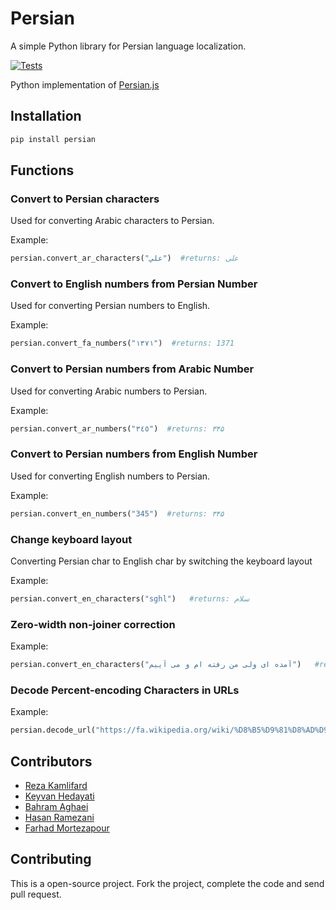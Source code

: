 # Persian

A simple Python library for Persian language localization.

[![Tests](https://github.com/rezakamalifard/Persian/workflows/tests/badge.svg)](https://github.com/rezakamalifard/Persian/actions)

Python implementation of [Persian.js](https://github.com/usablica/persian.js)

## Installation

```bash
pip install persian
```

## Functions

### Convert to Persian characters

Used for converting Arabic characters to Persian.

Example:

```python
persian.convert_ar_characters("علي")  #returns: علی
```

### Convert to English numbers from Persian Number

Used for converting Persian numbers to English.

Example:

```python
persian.convert_fa_numbers("۱۳۷۱")  #returns: 1371
```

### Convert to Persian numbers from Arabic Number

Used for converting Arabic numbers to Persian.

Example:

```python
persian.convert_ar_numbers("٣٤٥")  #returns: ۳۴۵
```

### Convert to Persian numbers from English Number

Used for converting English numbers to Persian.

Example:

```python
persian.convert_en_numbers("345")  #returns: ۳۴۵
```

### Change keyboard layout

Converting Persian char to English char by switching the keyboard layout

Example:

```python
persian.convert_en_characters("sghl")   #returns: سلام
```

### Zero-width non-joiner correction

Example:

```python
persian.convert_en_characters("آمده ای ولی من رفته ام و می آییم")   #returns: آمده‌ای ولی من رفته‌ام و می‌آییم
```

### Decode Percent-encoding Characters in URLs

Example:

```python
persian.decode_url("https://fa.wikipedia.org/wiki/%D8%B5%D9%81%D8%AD%D9%87%D9%94_%D8%A7%D8%B5%D9%84%DB%8C")   #returns: https://fa.wikipedia.org/wiki/صفحهٔ_اصلی
```

## Contributors

- [Reza Kamlifard](https://github.com/rezakamalifard/)
- [Keyvan Hedayati](https://github.com/k1-hedayati)
- [Bahram Aghaei](https://github.com/GreatBahram)
- [Hasan Ramezani](https://github.com/hramezani)
- [Farhad Mortezapour](https://github.com/farhadmpr)

## Contributing

This is a open-source project. Fork the project, complete the code and send pull request.
